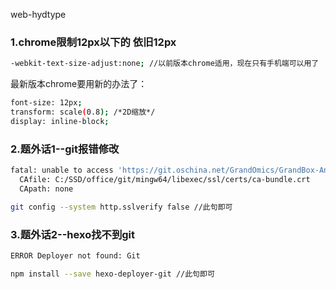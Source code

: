 web-hydtype
### 1.chrome限制12px以下的 依旧12px
``` bash
-webkit-text-size-adjust:none; //以前版本chrome适用，现在只有手机端可以用了
```
最新版本chrome要用新的办法了：
```bash
font-size: 12px;
transform: scale(0.8); /*2D缩放*/
display: inline-block;
```

### 2.题外话1--git报错修改
```bash
fatal: unable to access 'https://git.oschina.net/GrandOmics/GrandBox-Analyze-HTML.git/': error setting certificate verify locations:
  CAfile: C:/SSD/office/git/mingw64/libexec/ssl/certs/ca-bundle.crt
  CApath: none

git config --system http.sslverify false //此句即可
```

### 3.题外话2--hexo找不到git
```bash
ERROR Deployer not found: Git

npm install --save hexo-deployer-git //此句即可
```